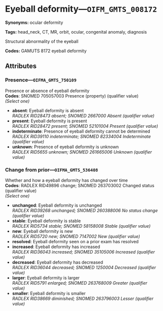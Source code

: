 # Eyeball deformity—`OIFM_GMTS_008172`

**Synonyms:** ocular deformity

**Tags:** head_neck, CT, MR, orbit, ocular, congenital anomaly, diagnosis

Structural abnormality of the eyeball

**Codes:** GAMUTS 8172 eyeball deformity

## Attributes

### Presence—`OIFMA_GMTS_750109`

Presence or absence of eyeball deformity  
**Codes**: SNOMED 705057003 Presence (property) (qualifier value)  
*(Select one)*

- **absent**: Eyeball deformity is absent  
_RADLEX RID28473 absent; SNOMED 2667000 Absent (qualifier value)_
- **present**: Eyeball deformity is present  
_RADLEX RID28472 present; SNOMED 52101004 Present (qualifier value)_
- **indeterminate**: Presence of eyeball deformity cannot be determined  
_RADLEX RID39110 indeterminate; SNOMED 82334004 Indeterminate (qualifier value)_
- **unknown**: Presence of eyeball deformity is unknown  
_RADLEX RID5655 unknown; SNOMED 261665006 Unknown (qualifier value)_

### Change from prior—`OIFMA_GMTS_536408`

Whether and how a eyeball deformity has changed over time  
**Codes**: RADLEX RID49896 change; SNOMED 263703002 Changed status (qualifier value)  
*(Select one)*

- **unchanged**: Eyeball deformity is unchanged  
_RADLEX RID39268 unchanged; SNOMED 260388006 No status change (qualifier value)_
- **stable**: Eyeball deformity is stable  
_RADLEX RID5734 stable; SNOMED 58158008 Stable (qualifier value)_
- **new**: Eyeball deformity is new  
_RADLEX RID5720 new; SNOMED 7147002 New (qualifier value)_
- **resolved**: Eyeball deformity seen on a prior exam has resolved  
- **increased**: Eyeball deformity has increased  
_RADLEX RID36043 increased; SNOMED 35105006 Increased (qualifier value)_
- **decreased**: Eyeball deformity has decreased  
_RADLEX RID36044 decreased; SNOMED 1250004 Decreased (qualifier value)_
- **larger**: Eyeball deformity is larger  
_RADLEX RID5791 enlarged; SNOMED 263768009 Greater (qualifier value)_
- **smaller**: Eyeball deformity is smaller  
_RADLEX RID38669 diminished; SNOMED 263796003 Lesser (qualifier value)_